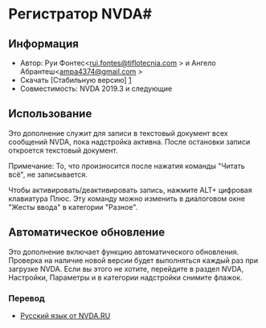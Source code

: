 # Регистратор NVDA#

## Информация
* Автор: Руи Фонтес<rui.fontes@tiflotecnia.com > и Ангело Абрантеш<ampa4374@gmail.com >
* Скачать [Стабильную версию] [1]
* Совместимость: NVDA 2019.3 и следующие

## Использование
Это дополнение служит для записи в текстовый документ всех сообщений NVDA, пока надстройка активна.
После остановки записи откроется текстовый документ.

Примечание: То, что произносится после нажатия команды "Читать всё", не записывается.

Чтобы активировать/деактивировать запись, нажмите ALT+ цифровая клавиатура Плюс.
Эту команду можно изменить в 
диалоговом окне "Жесты ввода" в категории "Разное".


## Автоматическое обновление

Это дополнение включает функцию автоматического обновления.
Проверка на наличие новой версии будет выполняться каждый раз при загрузке NVDA.
Если вы этого не хотите, перейдите в раздел NVDA, Настройки, Параметры и в категории надстройки снимите флажок.

### Перевод

* [Русский язык от NVDA.RU](https://nvda.ru)


[1]: https://github.com/ruifontes/NVDARecorder/releases/download/21.11/NVDARecorder-21.11.nvda-addon
